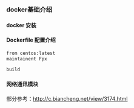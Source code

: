 ### docker基础介绍

#### docker 安装

#### Dockerfile 配置介绍

```dockerfile
from centos:latest
maintainent Fpx

build 
```

#### 网络通讯模块


部分参考：http://c.biancheng.net/view/3174.html